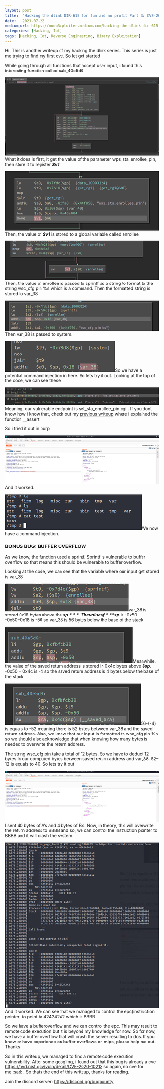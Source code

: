```yaml
---
layout:	post
title:	"Hacking the dlink DIR-615 for fun and no profit Part 3: CVE-2020–10213?"
date:	2021-07-22
medium_url: https://noob3xploiter.medium.com/hacking-the-dlink-dir-615-for-fun-and-no-profit-part-3-cve-2020-10213-8340a89e9f57
categories: [Hacking, Iot]
tags: [Hacking, Iot, Reverse Engineering, Binary Exploitation]
---
```



  Hi. This is another writeup of my hacking the dlink series. This series is just me trying to find my first cve. So let get started

While going through all functions that accept user input, i found this interesting function called sub\_40e5d0

![](/img/1*qHz00SEUh7C3c8l4D7oF0Q.png)What it does is first, it get the value of the parameter wps\_sta\_enrollee\_pin, then store it to register ***$v1***

![](/img/1*hc4KN-Dlqf4DP73mzS4RJQ.png)Then, the value of ***$v1*** is stored to a global variable called enrollee

![](/img/1*qjHDUWT_M03qiF3RUsFlcw.png)Then, the value of enrollee is passed to sprintf as a string to format to the string wsc\_cfg pin %s which is a command. Then the formatted string is stored to var\_38

![](/img/1*8XQCzVajok3Ge7KKeMIHnw.png)Then var\_38 is passed to system.

![](/img/1*BAX4uaHgWCpcT5mcr7t67w.png)So we have a potential command injection in here. So lets try it out. Looking at the top of the code, we can see these

![](/img/1*Y8lsqBvqmQL9NIs9FvwSlA.png)Meaning, our vulnerable endpoint is set\_sta\_enrollee\_pin.cgi . If you dont know how i know that, check out my [previous writeup](https://noob3xploiter.medium.com/hacking-the-dlink-dir-615-for-fun-and-no-profit-part-2-cve-2020-10215-586204d42bba) where i explained the function \_\_assert

So i tried it out in burp

![](/img/1*r82CyBVVFAq1khO2rA64Zw.png)And it worked.

![](/img/1*N4pjsHxbe5T0068rz2C9Fw.png)We now have a command injection.

### BONUS BUG: BUFFER OVERFLOW

As we know, the function used a sprintf. Sprintf is vulnerable to buffer overflow so that means this should be vulnerable to buffer overflow.

Looking at the code, we can see that the variable where our input get stored is var\_38

![](/img/1*D0d61u93RDSiBkrVhVeGmw.png)var\_38 is stored 0x18 bytes above the ***$sp***. The value of ***$sp*** is -0x50. -0x50+0x18 is -56 so var\_38 is 56 bytes below the base of the stack

![](/img/1*5t5-ez88Ws0ylflhc769gg.png)Meanwhile, the value of the saved return address is stored in 0x4c bytes above ***$sp***. -0x50 + 0x4c is -4 so the saved return address is 4 bytes below the base of the stack

![](/img/1*NjhhE14iswsVi-mTUPf3tQ.png)56-(-4) is equals to -52 meaning there is 52 bytes between var\_38 and the saved return address. Also, we know that our input is formatted to wsc\_cfg pin %s so we should also acknowledge that when knowing how many bytes is needed to overwrite the return address.

The string wsc\_cfg pin take a total of 12 bytes. So we have to deduct 12 bytes in our computed bytes between saved return address and var\_38. 52–12 is equals to 40. So lets try it out

![](/img/1*6i_IzBWdAKr6UmEZH5xk6A.png)I sent 40 bytes of A’s and 4 bytes of B’s. Now, in theory, this will overwrite the return address to BBBB and so, we can control the instruction pointer to BBBB and it will crash the system.

![](/img/1*95FhDbHq-tkdmpPcHWWogg.png)And it worked. We can see that we managed to control the epc(instruction pointer) to point to 42424242 which is BBBB.

So we have a bufferoverflow and we can control the epc. This may result to remote code execution but it is beyond my knowledge for now. So for now, we have a buffer overflow that will crash the server resulting to dos. If you know or have experience on buffer overflows on mips, please help me out. Thanks

So in this writeup, we managed to find a remote code execution vulnerability. After some googling, i found out that this bug is already a cve <https://nvd.nist.gov/vuln/detail/CVE-2020-10213> so again, no cve for me :sad: . So thats the end of this writeup, thanks for reading.

Join the discord server: <https://discord.gg/bugbounty>

  